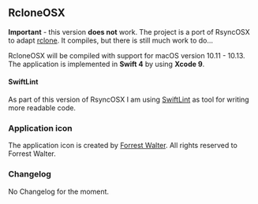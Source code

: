 ## RcloneOSX

**Important** - this version **does not** work. The project is a port of RsyncOSX to adapt [rclone](https://rclone.org/). It compiles, but there is still much work to do...

RcloneOSX will be compiled with support for macOS version 10.11 - 10.13. The application is implemented in **Swift 4** by using **Xcode 9**.

#### SwiftLint

As part of this version of RsyncOSX I am using [SwiftLint](https://github.com/realm/SwiftLint) as tool for writing more readable code.

### Application icon

The application icon is created by [Forrest Walter](http://www.forrestwalter.com/). All rights reserved to Forrest Walter.

### Changelog

No Changelog for the moment.
